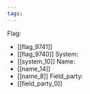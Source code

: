 ```yaml
---
tags:
---
```

Flag:
- [[flag_9741]]
- [[flag_9740]]
System:
- [[system_10]]
Name:
- [[name_14]]
- [[name_8]]
Field_party:
- [[field_party_0]]
